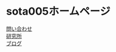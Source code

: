 <DOCTYPE html>
<body>
<h1>sota005ホームページ</h1>
<a href="https://mail.google.com/mail/?view=cm&to=sotanic005@gmail.com&su=HPからの問い合わせ">問い合わせ</a>
<br>
<a href="https://soutanic.github.io/sotanic.github.io/">研究所</a>
<br>
<a href="https://soutanic005.blogspot.com/">ブログ</a>
</body>
